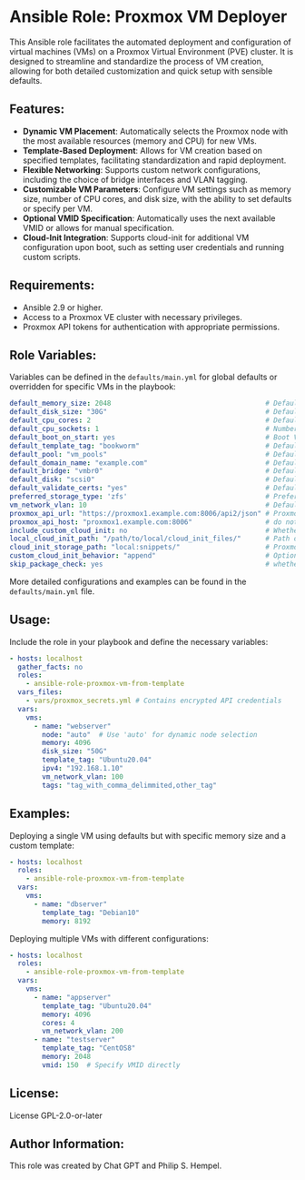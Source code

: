 
# Ansible Role: Proxmox VM Deployer

This Ansible role facilitates the automated deployment and configuration of virtual machines (VMs) on a Proxmox Virtual Environment (PVE) cluster. It is designed to streamline and standardize the process of VM creation, allowing for both detailed customization and quick setup with sensible defaults.

## Features:

- **Dynamic VM Placement**: Automatically selects the Proxmox node with the most available resources (memory and CPU) for new VMs.
- **Template-Based Deployment**: Allows for VM creation based on specified templates, facilitating standardization and rapid deployment.
- **Flexible Networking**: Supports custom network configurations, including the choice of bridge interfaces and VLAN tagging.
- **Customizable VM Parameters**: Configure VM settings such as memory size, number of CPU cores, and disk size, with the ability to set defaults or specify per VM.
- **Optional VMID Specification**: Automatically uses the next available VMID or allows for manual specification.
- **Cloud-Init Integration**: Supports cloud-init for additional VM configuration upon boot, such as setting user credentials and running custom scripts.

## Requirements:

- Ansible 2.9 or higher.
- Access to a Proxmox VE cluster with necessary privileges.
- Proxmox API tokens for authentication with appropriate permissions.

## Role Variables:

Variables can be defined in the `defaults/main.yml` for global defaults or overridden for specific VMs in the playbook:

```yaml
default_memory_size: 2048                                      # Default VM memory size in MB
default_disk_size: "30G"                                       # Default VM disk size use +30G to add or 30G to set absolute size
default_cpu_cores: 2                                           # Default number of CPU cores per VM If ommited will be from tempalte
default_cpu_sockets: 1                                         # Number of CPU sockets If ommited will be from tempalte.
default_boot_on_start: yes                                     # Boot VM on start of Proxmox
default_template_tag: "bookworm"                               # Default VM template tag to find for template clone
default_pool: "vm_pools"                                       # Default pool for VMs. Set to an empty string or omit for no default pool.
default_domain_name: "example.com"                             # Default domain name for VMs, this is appended to vm name
default_bridge: "vmbr0"                                        # Default network bridge
default_disk: "scsi0"                                          # Default disk from template
default_validate_certs: "yes"                                  # Default verify proxmox ssl cert yes or no default is false
preferred_storage_type: 'zfs'                                  # Preferred storage type, e.g., 'zfs', 'lvm', 'iscsi'
vm_network_vlan: 10                                            # Default VLAN tag empty if not provided
proxmox_api_url: "https://proxmox1.example.com:8006/api2/json" # Proxmox API URL
proxmox_api_host: "proxmox1.example.com:8006"                  # do not include https or http
include_custom_cloud_init: no                                  # Whether to include custom cloud init
local_cloud_init_path: "/path/to/local/cloud_init_files/"      # Path on shared storage that is available to proxmox cluster # must have ssh root 
cloud_init_storage_path: "local:snippets/"                     # Proxmox storage name that has snippets defined and is accessable to the cloud-init image
custom_cloud_init_behavior: "append"                           # Options: "append", "replace" Append will use vendor opbject
skip_package_check: yes                                        # whether to skip local package install on run or not
```

More detailed configurations and examples can be found in the `defaults/main.yml` file.

## Usage:

Include the role in your playbook and define the necessary variables:

```yaml
- hosts: localhost
  gather_facts: no
  roles:
    - ansible-role-proxmox-vm-from-template
  vars_files:                                 
    - vars/proxmox_secrets.yml # Contains encrypted API credentials
  vars:
    vms:
      - name: "webserver"
        node: "auto"  # Use 'auto' for dynamic node selection
        memory: 4096
        disk_size: "50G"
        template_tag: "Ubuntu20.04"
        ipv4: "192.168.1.10"
        vm_network_vlan: 100
        tags: "tag_with_comma_delimmited,other_tag"
```

## Examples:

Deploying a single VM using defaults but with specific memory size and a custom template:

```yaml
- hosts: localhost
  roles:
    - ansible-role-proxmox-vm-from-template
  vars:
    vms:
      - name: "dbserver"
        template_tag: "Debian10"
        memory: 8192
```

Deploying multiple VMs with different configurations:

```yaml
- hosts: localhost
  roles:
    - ansible-role-proxmox-vm-from-template
  vars:
    vms:
      - name: "appserver"
        template_tag: "Ubuntu20.04"
        memory: 4096
        cores: 4
        vm_network_vlan: 200
      - name: "testserver"
        template_tag: "CentOS8"
        memory: 2048
        vmid: 150  # Specify VMID directly
```

## License:

 License GPL-2.0-or-later

## Author Information:

This role was created by Chat GPT and Philip S. Hempel.
